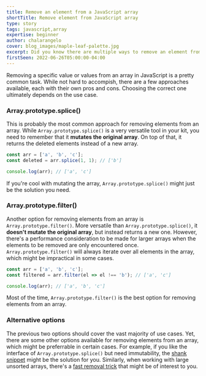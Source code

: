 ```yaml
---
title: Remove an element from a JavaScript array
shortTitle: Remove element from JavaScript array
type: story
tags: javascript,array
expertise: beginner
author: chalarangelo
cover: blog_images/maple-leaf-palette.jpg
excerpt: Did you know there are multiple ways to remove an element from an array? Let's take a look.
firstSeen: 2022-06-26T05:00:00-04:00
---
```


Removing a specific value or values from an array in JavaScript is a pretty common task. While not hard to accompish, there are a few approaches available, each with their own pros and cons. Choosing the correct one ultimately depends on the use case.

### Array.prototype.splice()

This is probably the most common approach for removing elements from an array. While `Array.prototype.splice()` is a very versatile tool in your kit, you need to remember that it **mutates the original array**. On top of that, it returns the deleted elements instead of a new array.

```js
const arr = ['a', 'b', 'c'];
const deleted = arr.splice(1, 1); // ['b']

console.log(arr); // ['a', 'c']
```

If you're cool with mutating the array, `Array.prototype.splice()` might just be the solution you need.

### Array.prototype.filter()

Another option for removing elements from an array is `Array.prototype.filter()`. More versatile than `Array.prototype.splice()`, it **doesn't mutate the original array**, but instead returns a new one. However, there's a performance consideration to be made for larger arrays when the elements to be removed are only encountered once. `Array.prototype.filter()` will always iterate over all elements in the array, which might be impractical in some cases.

```js
const arr = ['a', 'b', 'c'];
const filtered = arr.filter(el => el !== 'b'); // ['a', 'c']

console.log(arr); // ['a', 'b', 'c']
```

Most of the time, `Array.prototype.filter()` is the best option for removing elements from an array.

### Alternative options

The previous two options should cover the vast majority of use cases. Yet, there are some other options available for removing elements from an array, which might be preferrable in certain cases. For example, if you like the interface of `Array.prototype.splice()` but need immutability, the [shank snippet](/js/s/shank) might be the solution for you. Similarly, when working with large unsorted arrays, there's a [fast removal trick](/articles/s/js-fast-remove-element-from-array) that might be of interest to you.

